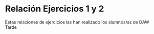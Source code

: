 # Relación Ejercicios 1 y 2

Estas relaciones de ejercicios las han realizado los alumnos/as de DAW Tarde

